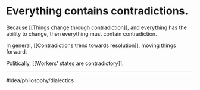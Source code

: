 # Everything contains contradictions.
Because [[Things change through contradiction]], and everything has the ability to change, then everything must contain contradiction. 

In general, [[Contradictions trend towards resolution]], moving things forward. 

Politically, [[Workers' states are contradictory]]. 

---
#idea/philosophy/dialectics 